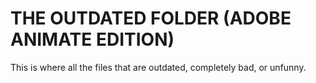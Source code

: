 # THE OUTDATED FOLDER (ADOBE ANIMATE EDITION)

This is where all the files that are outdated, completely bad, or unfunny.
